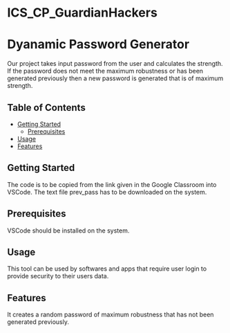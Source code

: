 # ICS_CP_GuardianHackers

# Dyanamic Password Generator

Our project takes input password from the user and calculates the strength.
If the password does not meet the maximum robustness or has been generated previously then a new password is generated that is of maximum strength.

## Table of Contents
- [Getting Started](#getting-started)
  - [Prerequisites](#prerequisites)
- [Usage](#usage)
- [Features](#features)


## Getting Started

The code is to be copied from the link given in the Google Classroom into VSCode. The text file prev_pass has to be downloaded on the system.

## Prerequisites

VSCode should be installed on the system.

## Usage

This tool can be used by softwares and apps that require user login to provide security to their users data.

## Features

It creates a random password of maximum robustness that has not been generated previously.
